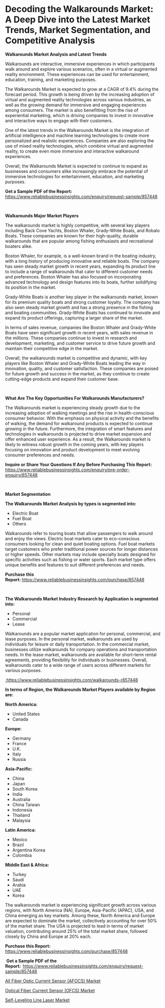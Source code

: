 <p><h1>Decoding the Walkarounds Market: A Deep Dive into the Latest Market Trends, Market Segmentation, and Competitive Analysis</h1></p><p><strong>Walkarounds Market Analysis and Latest Trends</strong></p>
<p><p>Walkarounds are interactive, immersive experiences in which participants walk around and explore various scenarios, often in a virtual or augmented reality environment. These experiences can be used for entertainment, education, training, and marketing purposes.</p><p>The Walkarounds Market is expected to grow at a CAGR of 9.4% during the forecast period. This growth is being driven by the increasing adoption of virtual and augmented reality technologies across various industries, as well as the growing demand for immersive and engaging experiences among consumers. The market is also benefitting from the rise of experiential marketing, which is driving companies to invest in innovative and interactive ways to engage with their customers.</p><p>One of the latest trends in the Walkarounds Market is the integration of artificial intelligence and machine learning technologies to create more personalized and realistic experiences. Companies are also exploring the use of mixed reality technologies, which combine virtual and augmented reality, to create even more immersive and interactive walkaround experiences.</p><p>Overall, the Walkarounds Market is expected to continue to expand as businesses and consumers alike increasingly embrace the potential of immersive technologies for entertainment, education, and marketing purposes.</p></p>
<p><strong>Get a Sample PDF of the Report:&nbsp;</strong> <a href="https://www.reliablebusinessinsights.com/enquiry/request-sample/857448">https://www.reliablebusinessinsights.com/enquiry/request-sample/857448</a></p>
<p>&nbsp;</p>
<p><strong>Walkarounds Major Market Players</strong></p>
<p><p>The walkarounds market is highly competitive, with several key players including Back Cove Yachts, Boston Whaler, Grady-White Boats, and Robalo Boats. These companies are known for their high-quality, durable walkarounds that are popular among fishing enthusiasts and recreational boaters alike.</p><p>Boston Whaler, for example, is a well-known brand in the boating industry, with a long history of producing innovative and reliable boats. The company has seen steady market growth in recent years, expanding its product line to include a range of walkarounds that cater to different customer needs and preferences. Boston Whaler has also focused on incorporating advanced technology and design features into its boats, further solidifying its position in the market.</p><p>Grady-White Boats is another key player in the walkarounds market, known for its premium quality boats and strong customer loyalty. The company has also seen steady market growth and has a strong presence in the fishing and boating communities. Grady-White Boats has continued to innovate and expand its product offerings, capturing a larger share of the market.</p><p>In terms of sales revenue, companies like Boston Whaler and Grady-White Boats have seen significant growth in recent years, with sales revenue in the millions. These companies continue to invest in research and development, marketing, and customer service to drive future growth and maintain their competitive edge in the market.</p><p>Overall, the walkarounds market is competitive and dynamic, with key players like Boston Whaler and Grady-White Boats leading the way in innovation, quality, and customer satisfaction. These companies are poised for future growth and success in the market, as they continue to create cutting-edge products and expand their customer base.</p></p>
<p>&nbsp;</p>
<p><strong>What Are The Key Opportunities For Walkarounds Manufacturers?</strong></p>
<p><p>The Walkarounds market is experiencing steady growth due to the increasing adoption of walking meetings and the rise in health-conscious consumer behavior. With the emphasis on physical activity and the benefits of walking, the demand for walkaround products is expected to continue growing in the future. Furthermore, the integration of smart features and technologies in walkarounds is projected to drive market expansion and offer enhanced user experience. As a result, the Walkarounds market is likely to witness robust growth in the coming years, with key players focusing on innovation and product development to meet evolving consumer preferences and needs.</p></p>
<p><strong>Inquire or Share Your Questions If Any Before Purchasing This Report:</strong> <a href="https://www.reliablebusinessinsights.com/enquiry/pre-order-enquiry/857448">https://www.reliablebusinessinsights.com/enquiry/pre-order-enquiry/857448</a></p>
<p>&nbsp;</p>
<p><strong>Market Segmentation</strong></p>
<p><strong>The Walkarounds Market Analysis by types is segmented into:</strong></p>
<p><ul><li>Electric Boat</li><li>Fuel Boat</li><li>Others</li></ul></p>
<p><p>Walkarounds refer to touring boats that allow passengers to walk around and enjoy the views. Electric boat markets cater to eco-conscious consumers looking for clean and quiet boating options. Fuel boat markets target customers who prefer traditional power sources for longer distances or higher speeds. Other markets may include specialty boats designed for specific activities such as fishing or water sports. Each market type offers unique benefits and features to suit different preferences and needs.</p></p>
<p><strong>Purchase this Report:&nbsp;</strong><a href="https://www.reliablebusinessinsights.com/purchase/857448">https://www.reliablebusinessinsights.com/purchase/857448</a></p>
<p>&nbsp;</p>
<p><strong>The Walkarounds Market Industry Research by Application is segmented into:</strong></p>
<p><ul><li>Personal</li><li>Commercial</li><li>Lease</li></ul></p>
<p><p>Walkarounds are a popular market application for personal, commercial, and lease purposes. In the personal market, walkarounds are used by individuals for leisure or daily transportation. In the commercial market, businesses utilize walkarounds for company operations and transportation needs. In the lease market, walkarounds are available for short-term rental agreements, providing flexibility for individuals or businesses. Overall, walkarounds cater to a wide range of users across different markets for various purposes.</p></p>
<p><a href="https://www.reliablebusinessinsights.com/walkarounds-r857448">&nbsp;https://www.reliablebusinessinsights.com/walkarounds-r857448</a></p>
<p><strong>In terms of Region, the Walkarounds Market Players available by Region are:</strong></p>
<p>
    <p> <strong> North America: </strong>
        <ul>
            <li>United States</li>
            <li>Canada</li>
        </ul>
        </p> 
    <p> <strong> Europe: </strong>
        <ul>
            <li>Germany</li>
            <li>France</li>
            <li>U.K.</li>
            <li>Italy</li>
            <li>Russia</li>
        </ul>
        </p> 
    <p> <strong> Asia-Pacific: </strong>
        <ul>
            <li>China</li>
            <li>Japan</li>
            <li>South Korea</li>
            <li>India</li>
            <li>Australia</li>
            <li>China Taiwan</li>
            <li>Indonesia</li>
            <li>Thailand</li>
            <li>Malaysia</li>
        </ul>
        </p> 
    <p> <strong> Latin America: </strong>
        <ul>
            <li>Mexico</li>
            <li>Brazil</li>
            <li>Argentina Korea</li>
            <li>Colombia</li>
        </ul>
        </p> 
    <p> <strong> Middle East & Africa: </strong>
        <ul>
            <li>Turkey</li>
            <li>Saudi</li>
            <li>Arabia</li>
            <li>UAE</li>
            <li>Korea</li>
        </ul>
    </p>
    </p>
<p><p>The walkarounds market is experiencing significant growth across various regions, with North America (NA), Europe, Asia-Pacific (APAC), USA, and China emerging as key markets. Among these, North America and Europe are expected to dominate the market, collectively accounting for over 50% of the market share. The USA is projected to lead in terms of market valuation, contributing around 25% of the total market share, followed closely by China and Europe at 20% each.</p></p>
<p><strong>Purchase this Report: </strong><a href="https://www.reliablebusinessinsights.com/purchase/857448">https://www.reliablebusinessinsights.com/purchase/857448</a></p>
<p>&nbsp;<strong>Get a Sample PDF of the Report:&nbsp;&nbsp;</strong><a href="https://www.reliablebusinessinsights.com/enquiry/request-sample/857448">https://www.reliablebusinessinsights.com/enquiry/request-sample/857448</a></p>
<p><strong></strong></p>
<p><p><a href="https://github.com/ferandochandle/Market-Research-Report-List-1/blob/main/all-fiber-optic-current-sensor-afocs-market.md">All Fiber Optic Current Sensor (AFOCS) Market</a></p><p><a href="https://github.com/trackie2000/Market-Research-Report-List-1/blob/main/optical-fiber-current-sensor-ofcs-market.md">Optical Fiber Current Sensor (OFCS) Market</a></p><p><a href="https://github.com/tyleolden34345/Market-Research-Report-List-1/blob/main/self-leveling-line-laser-market.md">Self-Leveling Line Laser Market</a></p></p>